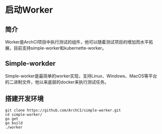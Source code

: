 # 启动Worker

## 简介

Worker是ArchCI项目中执行测试的组件，他可以随着测试项目的增加而水平拓展，目前支持simple-worker和kubernette-worker。

## Simple-workder

Simple-worker是最简单的worker实现，支持Linux、Windows、MacOS等平台的二进制文件，他以来底层的docker来执行测试任务。

## 搭建开发环境

```
git clone https://github.com/ArchCI/simple-worker.git
cd simple-worker/
go get
go build
./worker
```